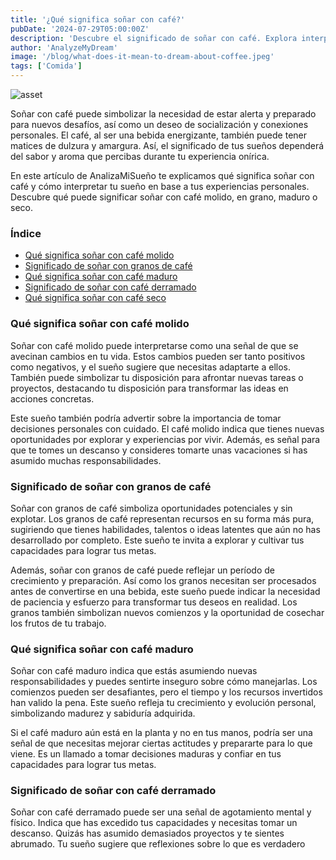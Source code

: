 ```yaml
---
title: '¿Qué significa soñar con café?'
pubDate: '2024-07-29T05:00:00Z'
description: 'Descubre el significado de soñar con café. Explora interpretaciones relacionadas con el café molido, el café en grano, el café maduro y más.'
author: 'AnalyzeMyDream'
image: '/blog/what-does-it-mean-to-dream-about-coffee.jpeg'
tags: ['Comida']
---
```


![asset](/blog/what-does-it-mean-to-dream-about-coffee.jpeg)

Soñar con café puede simbolizar la necesidad de estar alerta y preparado para nuevos desafíos, así como un deseo de socialización y conexiones personales. El café, al ser una bebida energizante, también puede tener matices de dulzura y amargura. Así, el significado de tus sueños dependerá del sabor y aroma que percibas durante tu experiencia onírica.

En este artículo de AnalizaMiSueño te explicamos qué significa soñar con café y cómo interpretar tu sueño en base a tus experiencias personales. Descubre qué puede significar soñar con café molido, en grano, maduro o seco.

### Índice

- [Qué significa soñar con café molido](#que-significa-soñar-con-cafe-molido)
- [Significado de soñar con granos de café](#significado-de-soñar-con-granos-de-cafe)
- [Qué significa soñar con café maduro](#que-significa-soñar-con-cafe-maduro)
- [Significado de soñar con café derramado](#significado-de-soñar-con-cafe-derramado)
- [Qué significa soñar con café seco](#que-significa-soñar-con-cafe-seco)

### Qué significa soñar con café molido

Soñar con café molido puede interpretarse como una señal de que se avecinan cambios en tu vida. Estos cambios pueden ser tanto positivos como negativos, y el sueño sugiere que necesitas adaptarte a ellos. También puede simbolizar tu disposición para afrontar nuevas tareas o proyectos, destacando tu disposición para transformar las ideas en acciones concretas.

Este sueño también podría advertir sobre la importancia de tomar decisiones personales con cuidado. El café molido indica que tienes nuevas oportunidades por explorar y experiencias por vivir. Además, es señal para que te tomes un descanso y consideres tomarte unas vacaciones si has asumido muchas responsabilidades. 

### Significado de soñar con granos de café

Soñar con granos de café simboliza oportunidades potenciales y sin explotar. Los granos de café representan recursos en su forma más pura, sugiriendo que tienes habilidades, talentos o ideas latentes que aún no has desarrollado por completo. Este sueño te invita a explorar y cultivar tus capacidades para lograr tus metas.

Además, soñar con granos de café puede reflejar un período de crecimiento y preparación. Así como los granos necesitan ser procesados ​​antes de convertirse en una bebida, este sueño puede indicar la necesidad de paciencia y esfuerzo para transformar tus deseos en realidad. Los granos también simbolizan nuevos comienzos y la oportunidad de cosechar los frutos de tu trabajo.

### Qué significa soñar con café maduro

Soñar con café maduro indica que estás asumiendo nuevas responsabilidades y puedes sentirte inseguro sobre cómo manejarlas. Los comienzos pueden ser desafiantes, pero el tiempo y los recursos invertidos han valido la pena. Este sueño refleja tu crecimiento y evolución personal, simbolizando madurez y sabiduría adquirida.

Si el café maduro aún está en la planta y no en tus manos, podría ser una señal de que necesitas mejorar ciertas actitudes y prepararte para lo que viene. Es un llamado a tomar decisiones maduras y confiar en tus capacidades para lograr tus metas. 

### Significado de soñar con café derramado

Soñar con café derramado puede ser una señal de agotamiento mental y físico. Indica que has excedido tus capacidades y necesitas tomar un descanso. Quizás has asumido demasiados proyectos y te sientes abrumado. Tu sueño sugiere que reflexiones sobre lo que es verdadero